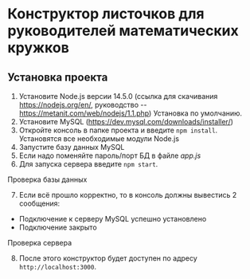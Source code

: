Конструктор листочков для руководителей математических кружков
===============================================================

Установка проекта
-------------------
1. Установите Node.js версии 14.5.0
  (ссылка для скачивания https://nodejs.org/en/,
  руководство -- https://metanit.com/web/nodejs/1.1.php) Установка по умолчанию.
2. Установите MySQL (https://dev.mysql.com/downloads/installer/)
3. Откройте консоль в папке проекта и введите ```npm install```.
  Установятся все необходимые модули Node.js
4. Запустите базу данных MySQL
5. Если надо поменяйте пароль/порт БД в файле *app.js*
6. Для запуска сервера введите ```npm start```.

Проверка базы данных

7. Если всё прошло корректно, то в консоль должны вывестись 2 сообщения:
  - Подключение к серверу MySQL успешно установлено
  - Подключение закрыто

Проверка сервера

8. После этого конструктор будет доступен по адресу ```http://localhost:3000```.
